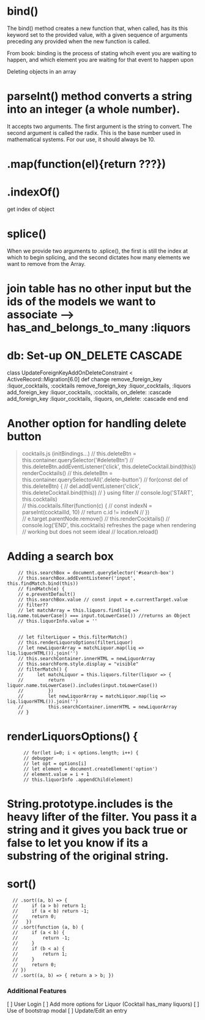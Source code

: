 # bind()
The bind() method creates a new function that, when called, has its this keyword set to the provided value, with a given sequence of arguments preceding any provided when the new function is called.

From book: binding is the process of stating whcih event you are waiting to happen, and which element you are waiting for that event to happen upon

Deleting objects in an array
# parseInt() method converts a string into an integer (a whole number).
It accepts two arguments. The first argument is the string to convert. The second argument is called the radix. This is the base number used in mathematical systems. For our use, it should always be 10.
# .map(function(el){return ???})
# .indexOf() 
get index of object
# splice()
When we provide two arguments to .splice(), the first is still the index at which to begin splicing, and the second dictates how many elements we want to remove from the Array.

# join table has no other input but the ids of the models we want to associate --> has_and_belongs_to_many :liquors

# db: Set-up ON_DELETE CASCADE
 class UpdateForeignKeyAddOnDeleteConstraint < ActiveRecord::Migration[6.0]
   def change
     remove_foreign_key :liquor_cocktails, :cocktails
     remove_foreign_key :liquor_cocktails, :liquors 
     add_foreign_key :liquor_cocktails, :cocktails, on_delete: :cascade
     add_foreign_key :liquor_cocktails, :liquors, on_delete: :cascade
   end
 end

# Another option for handling delete button
> cocktails.js (initBindings...)
        // this.deleteBtn = this.container.querySelector('#deleteBtn')
        // this.deleteBtn.addEventListener('click', this.deleteCocktail.bind(this))
> renderCocktails()
        // this.deleteBtn = this.container.querySelectorAll('.delete-button')
        // for(const del of this.deleteBtn) {
        //     del.addEventListener('click', this.deleteCocktail.bind(this))
        // }
>using filter
        // console.log('START', this.cocktails)   
        // this.cocktails.filter(function(c) {
        //     const indexN = parseInt(cocktailId, 10)
        //     return c.id != indexN
        // })      
        // e.target.parentNode.remove()
        // this.renderCocktails()
        // console.log('END', this.cocktails)
>refreshes the page when rendering
        // working but does not seem ideal
        // location.reload()

# Adding a search box
        // this.searchBox = document.querySelector('#search-box')
        // this.searchBox.addEventListener('input', this.findMatch.bind(this))
        // findMatch(e) {
        // e.preventDefault()
        // this.searchBox.value // const input = e.currentTarget.value
        // filter??
        // let matchArray = this.liquors.find(liq => liq.name.toLowerCase() === input.toLowerCase()) //returns an Object
        // this.liquorInfo.value = ''


        // let filterLiquor = this.filterMatch()
        // this.renderLiquorsOptions(filterLiquor)
        // let newLiquorArray = matchLiquor.map(liq => liq.liquorHTML()).join('')
        // this.searchContainer.innerHTML = newLiquorArray
        // this.searchForm.style.display = "visible"
        // filterMatch() {
        //     let matchLiquor = this.liquors.filter(liquor => { 
        //         return liquor.name.toLowerCase().includes(input.toLowerCase()) 
        //         }) 
        //         let newLiquorArray = matchLiquor.map(liq => liq.liquorHTML()).join('')
        //         this.searchContainer.innerHTML = newLiquorArray
        // }

# renderLiquorsOptions() { 
          // for(let i=0; i < options.length; i++) {
          // debugger
          // let opt = options[i]
          // let element = document.createElement('option')
          // element.value = i + 1
          // this.liquorInfo .appendChild(element)

  # String.prototype.includes is the heavy lifter of the filter. You pass it a string and it gives you back true or false to let you know if its a substring of the original string.

# sort()
      // .sort((a, b) => {
      //     if (a > b) return 1;
      //     if (a < b) return -1;
      //     return 0;
      //   })
      // .sort(function (a, b) {
      //     if (a < b) {
      //         return -1;
      //     }
      //     if (b < a) {
      //         return 1;
      //     }
      //     return 0;
      // })
      // .sort((a, b) => { return a > b; })


### Additional Features
[ ] User Login
[ ] Add more options for Liquor (Cocktail has_many liquors)
[ ] Use of bootstrap modal
[ ] Update/Edit an entry